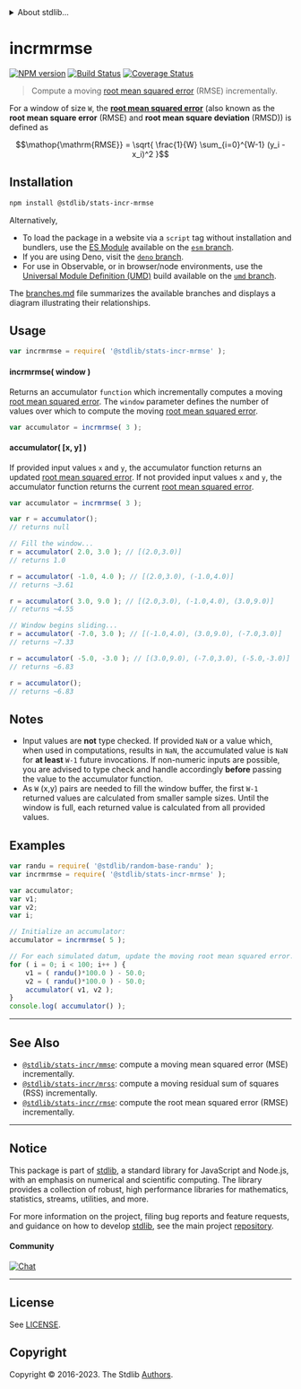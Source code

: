 <!--

@license Apache-2.0

Copyright (c) 2018 The Stdlib Authors.

Licensed under the Apache License, Version 2.0 (the "License");
you may not use this file except in compliance with the License.
You may obtain a copy of the License at

   http://www.apache.org/licenses/LICENSE-2.0

Unless required by applicable law or agreed to in writing, software
distributed under the License is distributed on an "AS IS" BASIS,
WITHOUT WARRANTIES OR CONDITIONS OF ANY KIND, either express or implied.
See the License for the specific language governing permissions and
limitations under the License.

-->


<details>
  <summary>
    About stdlib...
  </summary>
  <p>We believe in a future in which the web is a preferred environment for numerical computation. To help realize this future, we've built stdlib. stdlib is a standard library, with an emphasis on numerical and scientific computation, written in JavaScript (and C) for execution in browsers and in Node.js.</p>
  <p>The library is fully decomposable, being architected in such a way that you can swap out and mix and match APIs and functionality to cater to your exact preferences and use cases.</p>
  <p>When you use stdlib, you can be absolutely certain that you are using the most thorough, rigorous, well-written, studied, documented, tested, measured, and high-quality code out there.</p>
  <p>To join us in bringing numerical computing to the web, get started by checking us out on <a href="https://github.com/stdlib-js/stdlib">GitHub</a>, and please consider <a href="https://opencollective.com/stdlib">financially supporting stdlib</a>. We greatly appreciate your continued support!</p>
</details>

# incrmrmse

[![NPM version][npm-image]][npm-url] [![Build Status][test-image]][test-url] [![Coverage Status][coverage-image]][coverage-url] <!-- [![dependencies][dependencies-image]][dependencies-url] -->

> Compute a moving [root mean squared error][root-mean-squared-error] (RMSE) incrementally.

<section class="intro">

For a window of size `W`, the [**root mean squared error**][root-mean-squared-error] (also known as the **root mean square error** (RMSE) and **root mean square deviation** (RMSD)) is defined as

<!-- <equation class="equation" label="eq:root_mean_squared_error" align="center" raw="\operatorname{RMSE} = \sqrt{ \frac{1}{W} \sum_{i=0}^{W-1} (y_i - x_i)^2 }" alt="Equation for the root mean squared error."> -->

```math
\mathop{\mathrm{RMSE}} = \sqrt{ \frac{1}{W} \sum_{i=0}^{W-1} (y_i - x_i)^2 }
```

<!-- <div class="equation" align="center" data-raw-text="\operatorname{RMSE} = \sqrt{ \frac{1}{W} \sum_{i=0}^{W-1} (y_i - x_i)^2 }" data-equation="eq:root_mean_squared_error">
    <img src="https://cdn.jsdelivr.net/gh/stdlib-js/stdlib@6c360ad04d4b48c623a626d13723b4dc33ff0e8e/lib/node_modules/@stdlib/stats/incr/mrmse/docs/img/equation_root_mean_squared_error.svg" alt="Equation for the root mean squared error.">
    <br>
</div> -->

<!-- </equation> -->

</section>

<!-- /.intro -->

<section class="installation">

## Installation

```bash
npm install @stdlib/stats-incr-mrmse
```

Alternatively,

-   To load the package in a website via a `script` tag without installation and bundlers, use the [ES Module][es-module] available on the [`esm` branch][esm-url].
-   If you are using Deno, visit the [`deno` branch][deno-url].
-   For use in Observable, or in browser/node environments, use the [Universal Module Definition (UMD)][umd] build available on the [`umd` branch][umd-url].

The [branches.md][branches-url] file summarizes the available branches and displays a diagram illustrating their relationships.

</section>

<section class="usage">

## Usage

```javascript
var incrmrmse = require( '@stdlib/stats-incr-mrmse' );
```

#### incrmrmse( window )

Returns an accumulator `function` which incrementally computes a moving [root mean squared error][root-mean-squared-error]. The `window` parameter defines the number of values over which to compute the moving [root mean squared error][root-mean-squared-error].

```javascript
var accumulator = incrmrmse( 3 );
```

#### accumulator( \[x, y] )

If provided input values `x` and `y`, the accumulator function returns an updated [root mean squared error][root-mean-squared-error]. If not provided input values `x` and `y`, the accumulator function returns the current [root mean squared error][root-mean-squared-error].

```javascript
var accumulator = incrmrmse( 3 );

var r = accumulator();
// returns null

// Fill the window...
r = accumulator( 2.0, 3.0 ); // [(2.0,3.0)]
// returns 1.0

r = accumulator( -1.0, 4.0 ); // [(2.0,3.0), (-1.0,4.0)]
// returns ~3.61

r = accumulator( 3.0, 9.0 ); // [(2.0,3.0), (-1.0,4.0), (3.0,9.0)]
// returns ~4.55

// Window begins sliding...
r = accumulator( -7.0, 3.0 ); // [(-1.0,4.0), (3.0,9.0), (-7.0,3.0)]
// returns ~7.33

r = accumulator( -5.0, -3.0 ); // [(3.0,9.0), (-7.0,3.0), (-5.0,-3.0)]
// returns ~6.83

r = accumulator();
// returns ~6.83
```

</section>

<!-- /.usage -->

<section class="notes">

## Notes

-   Input values are **not** type checked. If provided `NaN` or a value which, when used in computations, results in `NaN`, the accumulated value is `NaN` for **at least** `W-1` future invocations. If non-numeric inputs are possible, you are advised to type check and handle accordingly **before** passing the value to the accumulator function.
-   As `W` (x,y) pairs are needed to fill the window buffer, the first `W-1` returned values are calculated from smaller sample sizes. Until the window is full, each returned value is calculated from all provided values.

</section>

<!-- /.notes -->

<section class="examples">

## Examples

<!-- eslint no-undef: "error" -->

```javascript
var randu = require( '@stdlib/random-base-randu' );
var incrmrmse = require( '@stdlib/stats-incr-mrmse' );

var accumulator;
var v1;
var v2;
var i;

// Initialize an accumulator:
accumulator = incrmrmse( 5 );

// For each simulated datum, update the moving root mean squared error...
for ( i = 0; i < 100; i++ ) {
    v1 = ( randu()*100.0 ) - 50.0;
    v2 = ( randu()*100.0 ) - 50.0;
    accumulator( v1, v2 );
}
console.log( accumulator() );
```

</section>

<!-- /.examples -->

<!-- Section for related `stdlib` packages. Do not manually edit this section, as it is automatically populated. -->

<section class="related">

* * *

## See Also

-   <span class="package-name">[`@stdlib/stats-incr/mmse`][@stdlib/stats/incr/mmse]</span><span class="delimiter">: </span><span class="description">compute a moving mean squared error (MSE) incrementally.</span>
-   <span class="package-name">[`@stdlib/stats-incr/mrss`][@stdlib/stats/incr/mrss]</span><span class="delimiter">: </span><span class="description">compute a moving residual sum of squares (RSS) incrementally.</span>
-   <span class="package-name">[`@stdlib/stats-incr/rmse`][@stdlib/stats/incr/rmse]</span><span class="delimiter">: </span><span class="description">compute the root mean squared error (RMSE) incrementally.</span>

</section>

<!-- /.related -->

<!-- Section for all links. Make sure to keep an empty line after the `section` element and another before the `/section` close. -->


<section class="main-repo" >

* * *

## Notice

This package is part of [stdlib][stdlib], a standard library for JavaScript and Node.js, with an emphasis on numerical and scientific computing. The library provides a collection of robust, high performance libraries for mathematics, statistics, streams, utilities, and more.

For more information on the project, filing bug reports and feature requests, and guidance on how to develop [stdlib][stdlib], see the main project [repository][stdlib].

#### Community

[![Chat][chat-image]][chat-url]

---

## License

See [LICENSE][stdlib-license].


## Copyright

Copyright &copy; 2016-2023. The Stdlib [Authors][stdlib-authors].

</section>

<!-- /.stdlib -->

<!-- Section for all links. Make sure to keep an empty line after the `section` element and another before the `/section` close. -->

<section class="links">

[npm-image]: http://img.shields.io/npm/v/@stdlib/stats-incr-mrmse.svg
[npm-url]: https://npmjs.org/package/@stdlib/stats-incr-mrmse

[test-image]: https://github.com/stdlib-js/stats-incr-mrmse/actions/workflows/test.yml/badge.svg?branch=v0.1.0
[test-url]: https://github.com/stdlib-js/stats-incr-mrmse/actions/workflows/test.yml?query=branch:v0.1.0

[coverage-image]: https://img.shields.io/codecov/c/github/stdlib-js/stats-incr-mrmse/main.svg
[coverage-url]: https://codecov.io/github/stdlib-js/stats-incr-mrmse?branch=main

<!--

[dependencies-image]: https://img.shields.io/david/stdlib-js/stats-incr-mrmse.svg
[dependencies-url]: https://david-dm.org/stdlib-js/stats-incr-mrmse/main

-->

[chat-image]: https://img.shields.io/gitter/room/stdlib-js/stdlib.svg
[chat-url]: https://app.gitter.im/#/room/#stdlib-js_stdlib:gitter.im

[stdlib]: https://github.com/stdlib-js/stdlib

[stdlib-authors]: https://github.com/stdlib-js/stdlib/graphs/contributors

[umd]: https://github.com/umdjs/umd
[es-module]: https://developer.mozilla.org/en-US/docs/Web/JavaScript/Guide/Modules

[deno-url]: https://github.com/stdlib-js/stats-incr-mrmse/tree/deno
[umd-url]: https://github.com/stdlib-js/stats-incr-mrmse/tree/umd
[esm-url]: https://github.com/stdlib-js/stats-incr-mrmse/tree/esm
[branches-url]: https://github.com/stdlib-js/stats-incr-mrmse/blob/main/branches.md

[stdlib-license]: https://raw.githubusercontent.com/stdlib-js/stats-incr-mrmse/main/LICENSE

[root-mean-squared-error]: https://en.wikipedia.org/wiki/Root-mean-square_deviation

<!-- <related-links> -->

[@stdlib/stats/incr/mmse]: https://github.com/stdlib-js/stats-incr-mmse

[@stdlib/stats/incr/mrss]: https://github.com/stdlib-js/stats-incr-mrss

[@stdlib/stats/incr/rmse]: https://github.com/stdlib-js/stats-incr-rmse

<!-- </related-links> -->

</section>

<!-- /.links -->

